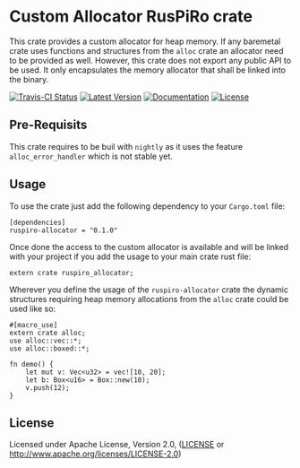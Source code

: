 # Custom Allocator RusPiRo crate

This crate provides a custom allocator for heap memory. If any baremetal crate uses functions and structures from
the ``alloc`` crate an allocator need to be provided as well. However, this crate does not export any public
API to be used. It only encapsulates the memory allocator that shall be linked into the binary.

[![Travis-CI Status](https://api.travis-ci.org/RusPiRo/ruspiro-allocator.svg?branch=master)](https://travis-ci.org/RusPiRo/ruspiro-allocator)
[![Latest Version](https://img.shields.io/crates/v/ruspiro-allocator.svg)](https://crates.io/crates/ruspiro-allocator)
[![Documentation](https://docs.rs/ruspiro-allocator/badge.svg)](https://docs.rs/ruspiro-allocator)
[![License](https://img.shields.io/crates/l/ruspiro-allocator.svg)](https://github.com/RusPiRo/ruspiro-allocator#license)

## Pre-Requisits

This crate requires to be buil with ``nightly`` as it uses the feature ``alloc_error_handler`` which is not stable yet.

## Usage
To use the crate just add the following dependency to your ``Cargo.toml`` file:
```
[dependencies]
ruspiro-allocator = "0.1.0"
```

Once done the access to the custom allocator is available and will be linked with your project if you add
the usage to your main crate rust file:
```
extern crate ruspiro_allocator;
```

Wherever you define the usage of the ``ruspiro-allocator`` crate the dynamic structures requiring heap memory allocations from the ``alloc`` crate could be used like so:
```
#[macro_use]
extern crate alloc;
use alloc::vec::*;
use alloc::boxed::*;

fn demo() {
    let mut v: Vec<u32> = vec![10, 20];
    let b: Box<u16> = Box::new(10);
    v.push(12);
}
```

## License
Licensed under Apache License, Version 2.0, ([LICENSE](LICENSE) or http://www.apache.org/licenses/LICENSE-2.0)

